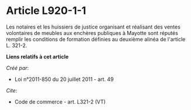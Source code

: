 # Article L920-1-1

Les notaires et les huissiers de justice organisant et réalisant des ventes volontaires de meubles aux enchères publiques à
Mayotte sont réputés remplir les conditions de formation définies au deuxième alinéa de l'article L. 321-2.

**Liens relatifs à cet article**

_Créé par_:

  - Loi n°2011-850 du 20 juillet 2011 - art. 49

_Cite_:

  - Code de commerce - art. L321-2 (VT)
